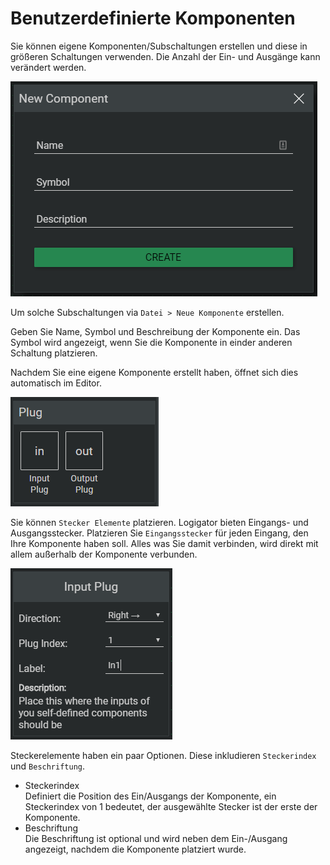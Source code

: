 # Benutzerdefinierte Komponenten

Sie können eigene Komponenten/Subschaltungen erstellen und diese in größeren Schaltungen verwenden. Die Anzahl der Ein- und Ausgänge kann verändert werden.

<div class="rows">

![Construction Box](../../assets/help/new-component.jpg)

<div class="margin-left">

Um solche Subschaltungen via `Datei > Neue Komponente` erstellen.

Geben Sie Name, Symbol und Beschreibung der Komponente ein. Das Symbol wird angezeigt, wenn Sie die Komponente in einder anderen Schaltung platzieren.
</div>
</div>

Nachdem Sie eine eigene Komponente erstellt haben, öffnet sich dies automatisch im Editor.

<div class="rows">

![Plug Elements](../../assets/help/plug-elements.PNG)

<div class="margin-left">

Sie können `Stecker Elemente` platzieren. Logigator bieten Eingangs- und Ausgangsstecker. Platzieren Sie `Eingangsstecker` für jeden Eingang, den Ihre Komponente haben soll. Alles was Sie damit verbinden, wird direkt mit allem außerhalb der Komponente verbunden.
</div>
</div>

<div class="rows">

![Plug Elements](../../assets/help/input-settings.png)

<div class="margin-left">

Steckerelemente haben ein paar Optionen. Diese inkludieren `Steckerindex` und `Beschriftung`.

- Steckerindex<br>
    Definiert die Position des Ein/Ausgangs der Komponente, ein Steckerindex von 1 bedeutet, der ausgewählte Stecker ist der erste der Komponente.
- Beschriftung<br>
    Die Beschriftung ist optional und wird neben dem Ein-/Ausgang angezeigt, nachdem die Komponente platziert wurde.

</div>
</div>
